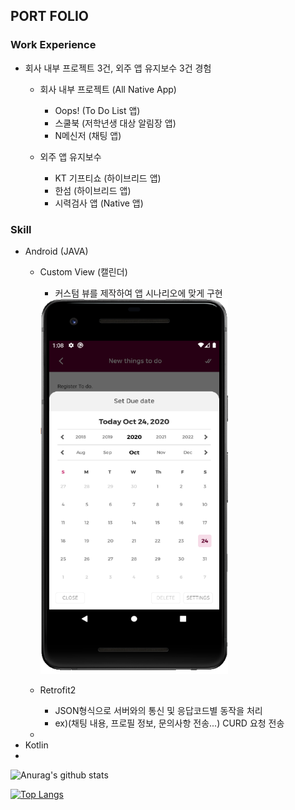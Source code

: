 ## PORT FOLIO

### Work Experience
* 회사 내부 프로젝트 3건, 외주 앱 유지보수 3건 경험
    * 회사 내부 프로젝트 (All Native App)
      - Oops!  (To Do List 앱)
      - 스쿨북  (저학년생 대상 알림장 앱)
      - N메신저 (채팅 앱)
      
    * 외주 앱 유지보수 
      - KT 기프티쇼 (하이브리드 앱)
      - 한섬        (하이브리드 앱)
      - 시력검사 앱  (Native 앱)
 

### Skill
* Android (JAVA) 
  * Custom View (캘린더)
    - 커스텀 뷰를 제작하여 앱 시나리오에 맞게 구현
      
    <img src="./port_csView1.PNG" width="300" height="600">
    
  * Retrofit2
    - JSON형식으로 서버와의 통신 및 응답코드별 동작을 처리
    - ex)(채팅 내용, 프로필 정보, 문의사항 전송...) CURD 요청 전송
    
  * 
* Kotlin
* 


![Anurag's github stats](https://github-readme-stats.vercel.app/api?username=OreoChoi&show_icons=true&theme=dracula)
  
  
[![Top Langs](https://github-readme-stats.vercel.app/api/top-langs/?username=OreoChoi&langs_count=8)](https://github.com/anuraghazra/github-readme-stats)
